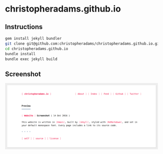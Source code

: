 # christopheradams.github.io

## Instructions

```sh
gem install jekyll bundler
git clone git@github.com:christopheradams/christopheradams.github.io.git
cd christopheradams.github.io
bundle install
bundle exec jekyll build
```

## Screenshot

![Screenshot](/img/screenshot.png?raw=true)
